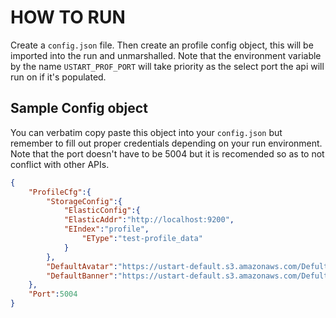 # HOW TO RUN

Create a `config.json` file. Then create an profile config object, this will be imported into the run and unmarshalled. Note that the environment variable by the name `USTART_PROF_PORT` will take priority as the select port the api will run on if it's populated.

## Sample Config object

You can verbatim copy paste this object into your `config.json` but remember to fill out proper credentials depending on your run environment.
Note that the port doesn't have to be 5004 but it is recomended so as to not conflict with other APIs.

```json
{
    "ProfileCfg":{
        "StorageConfig":{
            "ElasticConfig":{
            "ElasticAddr":"http://localhost:9200",
            "EIndex":"profile",
                "EType":"test-profile_data"
            }
        },
        "DefaultAvatar":"https://ustart-default.s3.amazonaws.com/Defult_Profile_Page_Logo.png",
        "DefaultBanner":"https://ustart-default.s3.amazonaws.com/Defult_Profile_Banner_Logo.png"
    },
    "Port":5004
}
```
